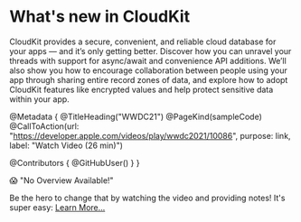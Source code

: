 # What's new in CloudKit

CloudKit provides a secure, convenient, and reliable cloud database for your apps — and it’s only getting better. Discover how you can unravel your threads with support for async/await and convenience API additions. We’ll also show you how to encourage collaboration between people using your app through sharing entire record zones of data, and explore how to adopt CloudKit features like encrypted values and help protect sensitive data within your app.

@Metadata {
   @TitleHeading("WWDC21")
   @PageKind(sampleCode)
   @CallToAction(url: "https://developer.apple.com/videos/play/wwdc2021/10086", purpose: link, label: "Watch Video (26 min)")

   @Contributors {
      @GitHubUser(<replace this with your GitHub handle>)
   }
}

😱 "No Overview Available!"

Be the hero to change that by watching the video and providing notes! It's super easy:
 [Learn More…](https://wwdcnotes.com/documentation/wwdcnotes/contributing)
